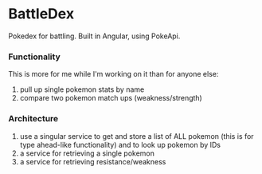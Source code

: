 BattleDex
=========

Pokedex for battling. Built in Angular, using PokeApi.

### Functionality

This is more for me while I'm working on it than for anyone else:

1. pull up single pokemon stats by name
2. compare two pokemon match ups (weakness/strength)

### Architecture

1. use a singular service to get and store a list of ALL pokemon (this is for type ahead-like functionality) and to look up pokemon by IDs
2. a service for retrieving a single pokemon
3. a service for retrieving resistance/weakness
